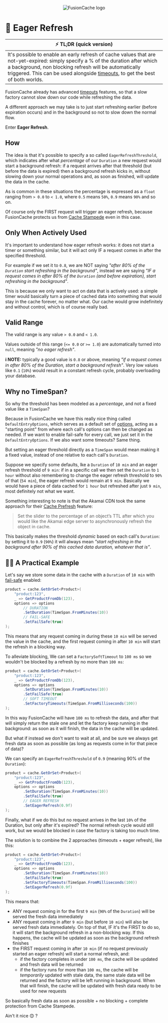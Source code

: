 <div align="center">

![FusionCache logo](logo-128x128.png)

</div>

# 🦅 Eager Refresh

| ⚡ TL;DR (quick version) |
| -------- |
| It's possible to enable an early refresh of cache values that are not-yet-expired: simply specify a % of the duration after which a background, non blocking refresh will be automatically triggered. This can be used alongside [timeouts](Timeouts.md), to get the best of both worlds. |

FusionCache already has advanced [timeouts](Timeouts.md) features, so that a slow factory cannot slow down our code while refreshing the data.

A different approach we may take is to just start refreshing earlier (before expiration occurs) and in the background so not to slow down the normal flow.

Enter **Eager Refresh**.

## How

The idea is that it's possible to specify a so called `EagerRefreshThreshold`, which indicates after what *percentage* of our `Duration` a new request would start a background refresh: if a request arrives after that threshold (but before the data is expired) then a background refresh kicks in, without slowing down your normal operations and, as soon as finished, will update the data in the cache.

As is common in these situations the percentage is expressed as a `float` ranging from `> 0.0` to `< 1.0`, where `0.5` means `50%`, `0.9` means `90%` and so on.

Of course only the FIRST request will trigger an eager refresh, because FusionCache protects us from [Cache Stampede](CacheStampede.md) even in this case.

## Only When Actively Used

It's important to understand how eager refresh works: it does not start a timer or something similar, but it will act only IF a request comes in after the specified threshold.

For example if we set it to `0.8`, we are NOT saying *"after 80% of the `Duration` start refreshing in the background"*, instead we are saying *"IF a request comes in after 80% of the `Duration` (and before expiration), start refreshing in the background"*.

This is because we  only want to act on data that is actively used: a simple timer would basically turn a piece of cached data into something that would stay in the cache forever, no matter what. Our cache would grow indefinitely and without control, which is of course really bad.

## Valid Range

The valid range is any value `> 0.0` and `< 1.0`.

Values outside of this range (`<= 0.0` or `>= 1.0`) are automatically turned into `null`, meaning *"no eager refresh"*.

**ℹ NOTE:** typically a good value is `0.8` or above, meaning *"if a request comes in after 80% of the Duration, start a background refresh"*. Very low values like `0.1` (`10%`) would result in a constant refresh cycle, probably overloading your database.

## Why no TimeSpan?

So why the threshold has been modeled as a *percentage*, and not a fixed value like a `TimeSpan`?

Because in FusionCache we have this really nice thing called `DefaultEntryOptions`, which serves as a default set of [options](Options.md), acting as a "starting point" from where each call's options can then be changed as needed. If we want to enable fail-safe for every call, we just set it in the `DefaultEntryOptions`. If we also want some timeouts? Same thing.

But setting an eager threshold directly as a `TimeSpan` would mean making it a fixed value, instead of one relative to each call's `Duration`.

Suppose we specify some defaults, lke a `Duration` of `10 min` and an eager refresh threshold of `9 min`: if in a specific call we then set the `Duration` to `1 hour` without also remembering to change the eager refresh threshold to `90%` of that (`54 min`), the eager refresh would remain at `9 min`. Basically we would have a piece of data cached for `1 hour` but refreshed after just `9 min`, most definitely not what we want.

Something interesting to note is that the Akamai CDN took the same approach for their [Cache Prefresh](https://techdocs.akamai.com/property-mgr/docs/cache-prefresh-refresh) feature:

> Set the slider to the percentage of an object’s TTL after which you would like the ​Akamai​ edge server to asynchronously refresh the object in cache.

This basically makes the threshold *dynamic* based on each call's `Duration`: by setting it to `0.9` (`90%`) it will always mean *"start refreshing in the background after 90% of this cached data duration, whatever that is"*.

## 👩‍💻 A Practical Example

Let's say we store some data in the cache with a `Duration` of `10 min` with [fail-safe](FailSafe.md) enabled:

```csharp
product = cache.GetOrSet<Product>(
    "product:123",
    _ => GetProductFromDb(123),
    options => options
        // DURATION
        .SetDuration(TimeSpan.FromMinutes(10))
        // FAIL-SAFE
        .SetFailSafe(true)
);
```

This means that any request coming in during these `10 min` will be served the value in the cache, and the first request coming in after `10 min` will start the refresh in a blocking way.

To alleviate blocking, We can set a `FactorySoftTimeout` to `100 ms` so we wouldn't be blocked by a refresh by no more than `100 ms`:

```csharp
product = cache.GetOrSet<Product>(
    "product:123",
    _ => GetProductFromDb(123),
    options => options
        .SetDuration(TimeSpan.FromMinutes(10))
        .SetFailSafe(true)
        // SOFT TIMEOUT
        .SetFactoryTimeouts(TimeSpan.FromMilliseconds(100))
);
```

In this way FusionCache will have `100 ms` to refresh the data, and after that will simply return the stale one and let the factory keep running in the background: as soon as it will finish, the data in the cache will be updated.

But what if instead we don't want to wait at all, and be sure we always get fresh data as soon as possible (as long as requests come in for that piece of data)?

We can specify an `EagerRefreshThreshold` of `0.9` (meaning 90% of the `Duration`):

```csharp
product = cache.GetOrSet<Product>(
    "product:123",
    _ => GetProductFromDb(123),
    options => options
        .SetDuration(TimeSpan.FromMinutes(10))
        .SetFailSafe(true)
        // EAGER REFRESH
        .SetEagerRefresh(0.9f)
);
```

Finally, what if we do this but no request arrives in the last `10%` of the Duration, but only after it's expired? The normal refresh cycle would still work, but we would be blocked in case the factory is taking too much time.

The solution is to combine the 2 approaches (timeouts + eager refresh), like this:

```csharp
product = cache.GetOrSet<Product>(
    "product:123",
    _ => GetProductFromDb(123),
    options => options
        .SetDuration(TimeSpan.FromMinutes(10))
        .SetFailSafe(true)
        .SetFactoryTimeouts(TimeSpan.FromMilliseconds(100))
        .SetEagerRefresh(0.9f)
);
```

This means that:

- ANY request coming in for the first `9 min` (`90%` of the `Duration`) will be served the fresh data immediately
- ANY request coming in after `9 min` (but before `10 min`) will also be served fresh data immediately. On top of that, IF it's the FIRST to do so, it will start the background refresh in a non-blocking way. If this happens, the cache will be updated as soon as the background refresh finishes
- the FIRST request coming in after `10 min` (if no request previously started an eager refresh) will start a normal refresh, and:
  - if the factory completes in under `100 ms`, the cache will be updated and fresh data will be returned
  - if the factory runs for more than `100 ms`, the cache will be *temporarily* updated with stale data, the same stale data will be returned and the factory will be left running in background. When that will finish, the cache will be updated with fresh data ready to be used for new requests

So basically fresh data as soon as possible + no blocking + complete protection from Cache Stampede.

Ain't it nice 😊 ?
